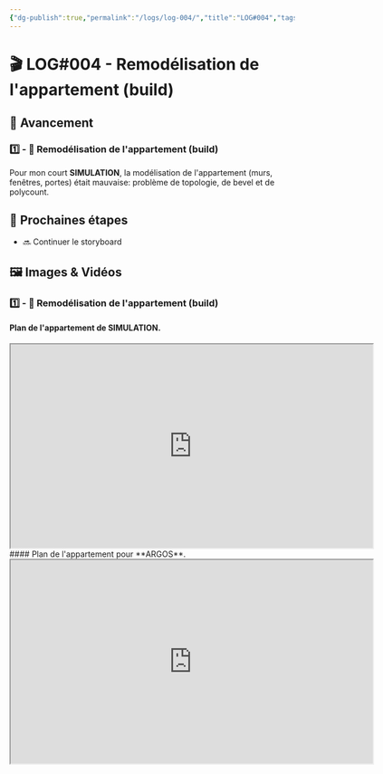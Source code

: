 ```yaml
---
{"dg-publish":true,"permalink":"/logs/log-004/","title":"LOG#004","tags":["log"],"created":"2025-01-20","updated":"2025-02-16"}
---
```


# 🎬 LOG#004 - Remodélisation de l'appartement (build)
## 🚀 Avancement
### 1️⃣ - 🧊 Remodélisation de l'appartement (build)
Pour mon court **SIMULATION**, la modélisation de l'appartement (murs, fenêtres, portes) était mauvaise: problème de topologie, de bevel et de polycount.
## 🎯 Prochaines étapes
- 🔜 Continuer le storyboard
## 🖼️ Images & Vidéos
### 1️⃣ - 🧊 Remodélisation de l'appartement (build)
#### Plan de l'appartement de **SIMULATION**.
<iframe src="https://drive.google.com/file/d/1wGCfOQkWvXgbUXOf4H27GnbqxbRW5gr1/preview" width="640" height="360" allow="autoplay"></iframe>
#### Plan de l'appartement pour **ARGOS**.
<iframe src="https://drive.google.com/file/d/1QCtlc9yhaAvLErB8QomZvTSx-tPGG1oP/preview" width="640" height="360" allow="autoplay"></iframe>



